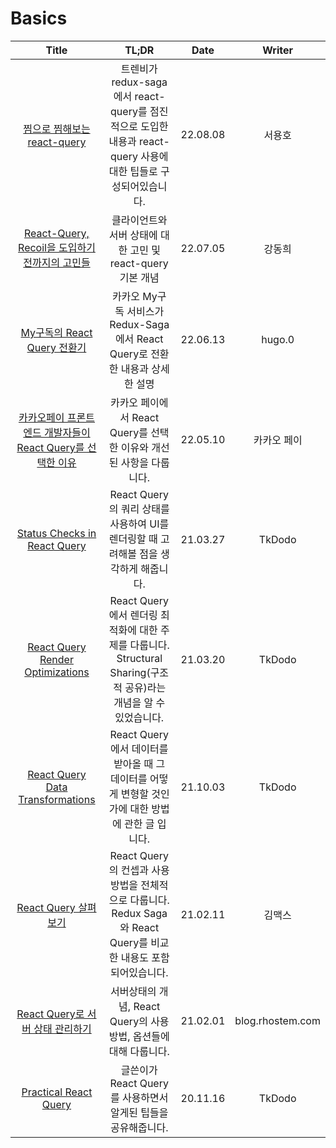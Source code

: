 # Basics

|                                                                                                                         Title                                                                                                                         |                                                       TL;DR                                                        |   Date   |      Writer      |
| :---------------------------------------------------------------------------------------------------------------------------------------------------------------------------------------------------------------------------------------------------: | :----------------------------------------------------------------------------------------------------------------: | :------: | :--------------: |
| <a href="https://tech.trenbe.com/2022/08/08/%EC%B0%9C%EC%9C%BC%EB%A1%9C%EC%B0%9C%ED%95%B4%EB%B3%B4%EB%8A%94react-query.html#%ED%94%84%EB%A1%A0%ED%8A%B8%EC%97%94%EB%93%9C-%EC%BB%A4%EB%AF%B8%ED%8B%B0" target="_blank">찜으로 찜해보는 react-query<a> |  트렌비가 redux-saga에서 react-query를 점진적으로 도입한 내용과 react-query 사용에 대한 팁들로 구성되어있습니다.   | 22.08.08 |      서용호      |
|                                                               <a href="https://tech.osci.kr/2022/07/13/react-query/" target="_blank">React-Query, Recoil을 도입하기 전까지의 고민들<a>                                                                |                            클라이언트와 서버 상태에 대한 고민 및 react-query 기본 개념                             | 22.07.05 |      강동희      |
|                                                                        <a href="https://tech.kakao.com/2022/06/13/react-query/" target="_blank">My구독의 React Query 전환기<a>                                                                        |                   카카오 My구독 서비스가 Redux-Saga에서 React Query로 전환한 내용과 상세한 설명                    | 22.06.13 |      hugo.0      |
|                                                         <a href="https://tech.kakaopay.com/post/react-query-1/" target="_blank">카카오페이 프론트엔드 개발자들이 React Query를 선택한 이유<a>                                                         |                        카카오 페이에서 React Query를 선택한 이유와 개선된 사항을 다룹니다.                         | 22.05.10 |   카카오 페이    |
|                                                                     <a href="https://tkdodo.eu/blog/status-checks-in-react-query" target="_blank">Status Checks in React Query<a>                                                                     |                React Query의 쿼리 상태를 사용하여 UI를 렌더링할 때 고려해볼 점을 생각하게 해줍니다.                | 21.03.27 |      TkDodo      |
|                                                                 <a href="https://tkdodo.eu/blog/react-query-render-optimizations" target="_blank">React Query Render Optimizations<a>                                                                 | React Query에서 렌더링 최적화에 대한 주제를 다룹니다. Structural Sharing(구조적 공유)라는 개념을 알 수 있었습니다. | 21.03.20 |      TkDodo      |
|                                                                 <a href="https://tkdodo.eu/blog/react-query-data-transformations" target="_blank">React Query Data Transformations<a>                                                                 |         React Query에서 데이터를 받아올 때 그 데이터를 어떻게 변형할 것인가에 대한 방법에 관한 글 입니다.          | 21.10.03 |      TkDodo      |
|                                                                        <a href="https://maxkim-j.github.io/posts/react-query-preview" target="_blank">React Query 살펴보기<a>                                                                         |  React Query의 컨셉과 사용방법을 전체적으로 다룹니다. Redux Saga와 React Query를 비교한 내용도 포함되어있습니다.   | 21.02.11 |      김맥스      |
|                                                                 <a href="https://blog.rhostem.com/posts/2021-02-01T00:00:00.000Z" target="_blank">React Query로 서버 상태 관리하기<a>                                                                 |                          서버상태의 개념, React Query의 사용방법, 옵션들에 대해 다룹니다.                          | 21.02.01 | blog.rhostem.com |
|                                                                            <a href="https://tkdodo.eu/blog/practical-react-query" target="_blank">Practical React Query<a>                                                                            |                           글쓴이가 React Query를 사용하면서 알게된 팁들을 공유해줍니다.                            | 20.11.16 |      TkDodo      |
